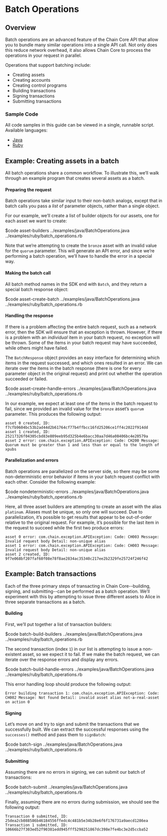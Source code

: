 # Batch Operations

## Overview

Batch operations are an advanced feature of the Chain Core API that allow you to bundle many similar operations into a single API call. Not only does this reduce network overhead, it also allows Chain Core to process the operations in your request in parallel.

Operations that support batching include:

* Creating assets
* Creating accounts
* Creating control programs
* Building transactions
* Signing transactions
* Submitting transactions

### Sample Code

All code samples in this guide can be viewed in a single, runnable script. Available languages:

- [Java](../examples/java/BatchOperations.java)
- [Ruby](../examples/ruby/batch_operations.rb)

## Example: Creating assets in a batch

All batch operations share a common workflow. To illustrate this, we’ll walk through an example program that creates several assets as a batch.

#### Preparing the request

Batch operations take similar input to their non-batch analogs, except that in batch calls you pass a _list_ of parameter objects, rather than a single object.

For our example, we’ll create a list of builder objects for our assets, one for each asset we want to create:

$code asset-builders ../examples/java/BatchOperations.java ../examples/ruby/batch_operations.rb

Note that we’re attempting to create the `bronze` asset with an invalid value for the `quorum` parameter. This will generate an API error, and since we’re performing a batch operation, we’ll have to handle the error in a special way.

#### Making the batch call

All batch method names in the SDK end with `Batch`, and they return a special batch response object:

$code asset-create-batch ../examples/java/BatchOperations.java ../examples/ruby/batch_operations.rb

#### Handling the response

If there is a problem affecting the entire batch request, such as a network error, then the SDK will ensure that an exception is thrown. However, if there is a problem with an _individual_ item in your batch request, no exception will be thrown. Some of the items in your batch request may have succeeded, while others might have failed.

The `BatchResponse` object provides an easy interface for determining which items in the request successed, and which ones resulted in an error. We can iterate over the items in the batch response (there is one for every parameter object in the original request) and print out whether the operation succeeded or failed.

$code asset-create-handle-errors ../examples/java/BatchOperations.java ../examples/ruby/batch_operations.rb

In our example, we expect at least one of the items in the batch request to fail, since we provided an invalid value for the `bronze` asset’s `quorum` parameter. This produces the following output:

```
asset 0 created, ID: f7cfb9604bc53b2ad44d2b61764cf77b4ffbcc16fd25206ce1ff4c2022f914dd
asset 1 created, ID: 25217326f04305cbd83e809eeb95d325b4e6bacc30aa7d46a08406bc4e20579a
asset 2 error: com.chain.exception.APIException: Code: CH200 Message: Quorum must be greater than 1 and less than or equal to the length of xpubs
```

#### Parallelization and errors

Batch operations are parallelized on the server side, so there may be some non-deterministic error behavior if items in your batch request conflict with each other. Consider the following example:

$code nondeterministic-errors ../examples/java/BatchOperations.java ../examples/ruby/batch_operations.rb

Here, all three asset builders are attempting to create an asset with the alias `platinum`. Aliases must be unique, so only one will succeed. Due to parallelization, it’s possible to get results that appear to be out-of-order relative to the original request. For example, it’s possible for the last item in the request to succeed while the first two produce errors:

```
asset 0 error: com.chain.exception.APIException: Code: CH003 Message: Invalid request body Detail: non-unique alias
asset 1 error: com.chain.exception.APIException: Code: CH003 Message: Invalid request body Detail: non-unique alias
asset 2 created, ID: 9f7e068bf207faf60f08e78f8ae2834ac35340c217ee2b2329fe25724f246f42
```

## Example: Batch transactions

Each of the three primary steps of transacting in Chain Core--building, signing, and submitting--can be performed as a batch operation. We’ll experiment with this by attempting to issue three different assets to Alice in three separate transactions as a batch.

#### Building

First, we’ll put together a list of transaction builders:

$code batch-build-builders ../examples/java/BatchOperations.java ../examples/ruby/batch_operations.rb

The second transaction (index `1`) in our list is attempting to issue a non-existent asset, so we expect it to fail. If we make the batch request, we can iterate over the response errors and display any errors.

$code batch-build-handle-errors ../examples/java/BatchOperations.java ../examples/ruby/batch_operations.rb

This error handling loop should produce the following output:

```
Error building transaction 1: com.chain.exception.APIException: Code: CH002 Message: Not found Detail: invalid asset alias not-a-real-asset on action 0
```

#### Signing

Let’s move on and try to sign and submit the transactions that we successfully built. We can extract the successful responses using the `successes()` method and pass them to `signBatch`:

$code batch-sign ../examples/java/BatchOperations.java ../examples/ruby/batch_operations.rb

#### Submitting

Assuming there are no errors in signing, we can submit our batch of transactions:

$code batch-submit ../examples/java/BatchOperations.java ../examples/ruby/batch_operations.rb

Finally, assuming there are no errors during submission, we should see the following output:

```
Transaction 0 submitted, ID: 25dea2cb088586b46184556ffedc4c481b5e34b28e6f6f176731a9aecd1286ea
Transaction 1 submitted, ID: 10666b27f303ed52f90381edd945fff5298251867dc398e7fe4bc3e2d5ccba52
```
